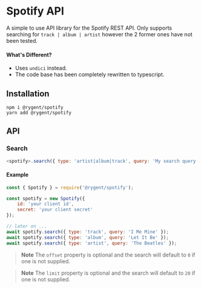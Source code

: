 # Spotify API

A simple to use API library for the Spotify REST API.
Only supports searching for `track | album | artist` however the 2 former ones have not been tested.

#### What's Different?

-   Uses `undici` instead.
-   The code base has been completely rewritten to typescript.

## Installation

```sh-session
npm i @rygent/spotify
yarn add @rygent/spotify
```

## API

### Search

```js
<spotify>.search({ type: 'artist|album|track', query: 'My search query', offset: 0, limit: 20 });
```

#### Example

```js
const { Spotify } = require('@rygent/spotify');

const spotify = new Spotify({
	id: 'your client id',
	secret: 'your client secret'
});

// later on ...
await spotify.search({ type: 'track', query: 'I Me Mine' });
await spotify.search({ type: 'album', query: 'Let It Be' });
await spotify.search({ type: 'artist', query: 'The Beatles' });
```

> **Note**
> The `offset` property is optional and the search will default to `0` if one is not supplied.

> **Note**
> The `limit` property is optional and the search will default to `20` if one is not supplied.
